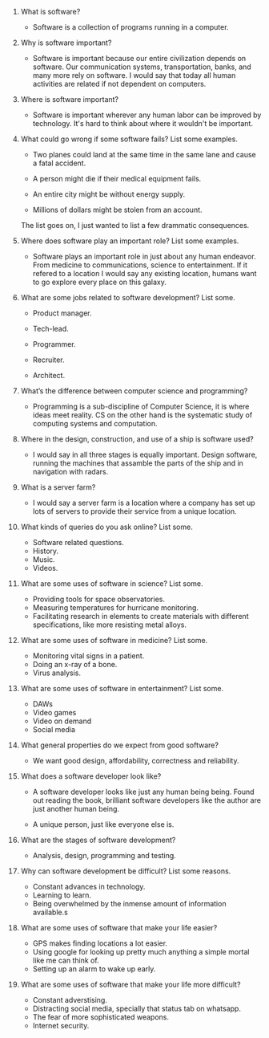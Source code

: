 1. What is software?

    * Software is a collection of programs running in a computer.

2. Why is software important?

    * Software is important because our entire civilization depends on software. Our communication systems, transportation, banks, and many more rely on software. I would say that today all human activities are related if not dependent on computers. 

3. Where is software important?

    * Software is important wherever any human labor can be improved by technology. It's hard to think about where it wouldn't be important. 

4. What could go wrong if some software fails? List some examples.

    * Two planes could land at the same time in the same lane and cause a fatal accident.

    * A person might die if their medical equipment fails.

    * An entire city might be without energy supply.

    * Millions of dollars might be stolen from an account.

    The list goes on, I just wanted to list a few drammatic consequences.

5. Where does software play an important role? List some examples.

    * Software plays an important role in just about any human endeavor. From medicine to communications, science to entertainment. If it refered to a location I would say any existing location, humans want to go explore every place on this galaxy. 


6. What are some jobs related to software development? List some.

    * Product manager.

    * Tech-lead.

    * Programmer.

    * Recruiter.

    * Architect.

7. What’s the difference between computer science and programming?

    *  Programming is a sub-discipline of Computer Science, it is where ideas meet reality. CS on the other hand is the systematic study of computing systems and computation.

8. Where in the design, construction, and use of a ship is software used?

    * I would say in all three stages is equally important. Design software, running the machines that assamble the parts of the ship and in navigation with radars.

9. What is a server farm?

    * I would say a server farm is a location where a company has set up lots of servers to provide their service from a unique location.

10. What kinds of queries do you ask online? List some.

    * Software related questions.
    * History.
    * Music.
    * Videos.

11. What are some uses of software in science? List some.

    * Providing tools for space observatories.
    * Measuring temperatures for hurricane monitoring.
    * Facilitating research in elements to create materials with different specifications, like more resisting metal alloys.

12. What are some uses of software in medicine? List some.

    * Monitoring vital signs in a patient.
    * Doing an x-ray of a bone.
    * Virus analysis.

13. What are some uses of software in entertainment? List some.

    * DAWs
    * Video games
    * Video on demand
    * Social media

14. What general properties do we expect from good software?

    * We want good design, affordability, correctness and reliability.

15. What does a software developer look like?

    * A software developer looks like just any human being being. Found out reading the book, brilliant software developers like the author are just another human being.

    * A unique person, just like everyone else is.

16. What are the stages of software development?

    * Analysis, design, programming and testing.

17. Why can software development be difficult? List some reasons.

    * Constant advances in technology.
    * Learning to learn.
    * Being overwhelmed by the inmense amount of information available.s

18. What are some uses of software that make your life easier?

    * GPS makes finding locations a lot easier.
    * Using google for looking up pretty much anything a simple mortal like me can think of.
    * Setting up an alarm to wake up early.

19. What are some uses of software that make your life more difficult?

    * Constant adverstising.
    * Distracting social media, specially that status tab on whatsapp.
    * The fear of more sophisticated weapons.
    * Internet security.